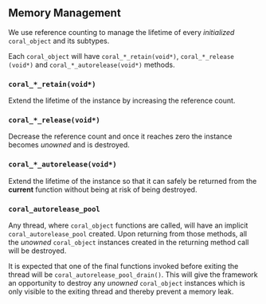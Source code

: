 ## Memory Management
We use reference counting to manage the lifetime of every *initialized* 
`coral_object` and its subtypes.

Each `coral_object` will have `coral_*_retain(void*)`, `coral_*_release
(void*)` and `coral_*_autorelease(void*)` methods.

### `coral_*_retain(void*)`
Extend the lifetime of the instance by increasing the reference count.

### `coral_*_release(void*)`
Decrease the reference count and once it reaches zero the instance becomes 
*unowned* and is destroyed.

### `coral_*_autorelease(void*)` 
Extend the lifetime of the instance so that it can safely be returned from the 
**current** function without being at risk of being destroyed.

### `coral_autorelease_pool`
Any thread, where `coral_object` functions are called, will have an implicit 
`coral_autorelease_pool` created. Upon returning from those methods, all the 
*unowned* `coral_object` instances created in the returning method call 
will be destroyed.

It is expected that one of the final functions invoked before exiting the 
thread will be `coral_autorelease_pool_drain()`. This will give the 
framework an opportunity to destroy any *unowned* `coral_object` instances 
which is only visible to the exiting thread and thereby prevent a memory leak.